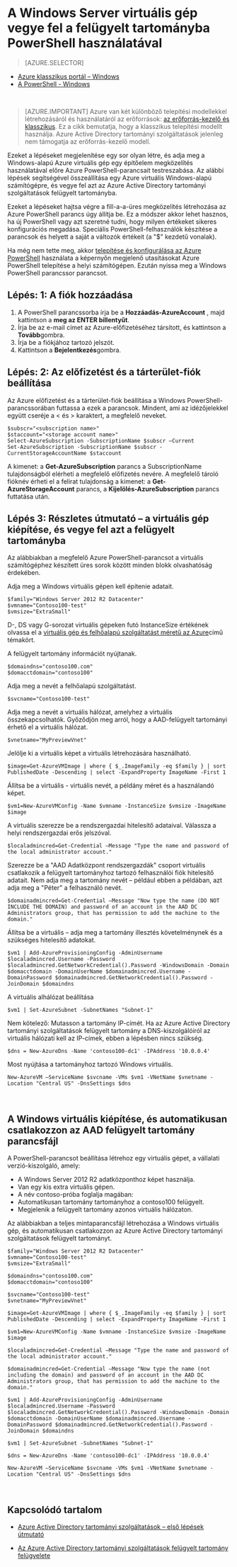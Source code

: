 <properties
    pageTitle="Azure Active Directory tartományi szolgáltatások: Felügyeleti útmutató |} Microsoft Azure"
    description="Virtuális gép Windows Azure PowerShell és a klasszikus telepítési modell felügyelt tartományhoz való csatlakozásra."
    services="active-directory-ds"
    documentationCenter=""
    authors="mahesh-unnikrishnan"
    manager="stevenpo"
    editor="curtand"/>

<tags
    ms.service="active-directory-ds"
    ms.workload="identity"
    ms.tgt_pltfrm="na"
    ms.devlang="na"
    ms.topic="article"
    ms.date="10/01/2016"
    ms.author="maheshu"/>


# <a name="join-a-windows-server-virtual-machine-to-a-managed-domain-using-powershell"></a>A Windows Server virtuális gép vegye fel a felügyelt tartományba PowerShell használatával

> [AZURE.SELECTOR]
- [Azure klasszikus portál – Windows](active-directory-ds-admin-guide-join-windows-vm.md)
- [A PowerShell - Windows](active-directory-ds-admin-guide-join-windows-vm-classic-powershell.md)

<br>

> [AZURE.IMPORTANT] Azure van két különböző telepítési modellekkel létrehozásáról és használatáról az erőforrások: [az erőforrás-kezelő és klasszikus](../resource-manager-deployment-model.md). Ez a cikk bemutatja, hogy a klasszikus telepítési modellt használja. Azure Active Directory tartományi szolgáltatások jelenleg nem támogatja az erőforrás-kezelő modell.

Ezeket a lépéseket megjelenítése egy sor olyan létre, és adja meg a Windows-alapú Azure virtuális gép egy építőelem megközelítés használatával előre Azure PowerShell-parancsait testreszabása. Az alábbi lépések segítségével összeállítása egy Azure virtuális Windows-alapú számítógépre, és vegye fel azt az Azure Active Directory tartományi szolgáltatások felügyelt tartományba.

Ezeket a lépéseket hajtsa végre a fill-a-a-üres megközelítés létrehozása az Azure PowerShell parancs úgy állítja be. Ez a módszer akkor lehet hasznos, ha új PowerShell vagy azt szeretné tudni, hogy milyen értékeket sikeres konfigurációs megadása. Speciális PowerShell-felhasználók készítése a parancsok és helyett a saját a változók értékeit (a "$" kezdetű vonalak).

Ha még nem tette meg, akkor [telepítése és konfigurálása az Azure PowerShell](../powershell-install-configure.md) használata a képernyőn megjelenő utasításokat Azure PowerShell telepítése a helyi számítógépen. Ezután nyissa meg a Windows PowerShell parancssor parancsot.

## <a name="step-1-add-your-account"></a>Lépés: 1: A fiók hozzáadása

1. A PowerShell parancssorba írja be a **Hozzáadás-AzureAccount** , majd kattintson a **meg az ENTER billentyűt**.
2. Írja be az e-mail címet az Azure-előfizetéséhez társított, és kattintson a **Tovább**gombra.
3. Írja be a fiókjához tartozó jelszót.
4. Kattintson a **Bejelentkezés**gombra.

## <a name="step-2-set-your-subscription-and-storage-account"></a>Lépés: 2: Az előfizetést és a tárterület-fiók beállítása

Az Azure előfizetést és a tárterület-fiók beállítása a Windows PowerShell-parancssorában futtassa a ezek a parancsok. Mindent, ami az idézőjelekkel együtt cseréje a < és > karaktert, a megfelelő neveket.

    $subscr="<subscription name>"
    $staccount="<storage account name>"
    Select-AzureSubscription -SubscriptionName $subscr –Current
    Set-AzureSubscription -SubscriptionName $subscr -CurrentStorageAccountName $staccount

A kimenet: a **Get-AzureSubscription** parancs a SubscriptionName tulajdonságból elérheti a megfelelő előfizetés nevére. A megfelelő tároló fióknév érheti el a felirat tulajdonság a kimenet: a **Get-AzureStorageAccount** parancs, a **Kijelölés-AzureSubscription** parancs futtatása után.


## <a name="step-3-step-by-step-walkthrough---provision-the-virtual-machine-and-join-it-to-the-managed-domain"></a>Lépés 3: Részletes útmutató – a virtuális gép kiépítése, és vegye fel azt a felügyelt tartományba
Az alábbiakban a megfelelő Azure PowerShell-parancsot a virtuális számítógéphez készített üres sorok között minden blokk olvashatóság érdekében.

Adja meg a Windows virtuális gépen kell építenie adatait.

    $family="Windows Server 2012 R2 Datacenter"
    $vmname="Contoso100-test"
    $vmsize="ExtraSmall"

D-, DS vagy G-sorozat virtuális gépeken futó InstanceSize értékének olvassa el a [virtuális gép és felhőalapú szolgáltatást méretű az Azure](https://msdn.microsoft.com/library/azure/dn197896.aspx)című témakört.

A felügyelt tartomány információt nyújtanak.

    $domaindns="contoso100.com"
    $domacctdomain="contoso100"

Adja meg a nevét a felhőalapú szolgáltatást.

    $svcname="Contoso100-test"

Adja meg a nevét a virtuális hálózat, amelyhez a virtuális összekapcsolhatók. Győződjön meg arról, hogy a AAD-felügyelt tartományi érhető el a virtuális hálózat.

    $vnetname="MyPreviewVnet"

Jelölje ki a virtuális képet a virtuális létrehozására használható.

    $image=Get-AzureVMImage | where { $_.ImageFamily -eq $family } | sort PublishedDate -Descending | select -ExpandProperty ImageName -First 1

Állítsa be a virtuális - virtuális nevét, a példány méret és a használandó képet.

    $vm1=New-AzureVMConfig -Name $vmname -InstanceSize $vmsize -ImageName $image

A virtuális szerezze be a rendszergazdai hitelesítő adataival. Válassza a helyi rendszergazdai erős jelszóval.

    $localadmincred=Get-Credential –Message "Type the name and password of the local administrator account."

Szerezze be a "AAD Adatközpont rendszergazdák" csoport virtuális csatlakozik a felügyelt tartományhoz tartozó felhasználói fiók hitelesítő adatait. Nem adja meg a tartomány nevét – például ebben a példában, azt adja meg a "Péter" a felhasználó nevét.

    $domainadmincred=Get-Credential –Message "Now type the name (DO NOT INCLUDE THE DOMAIN) and password of an account in the AAD DC Administrators group, that has permission to add the machine to the domain."

Állítsa be a virtuális – adja meg a tartomány illesztés követelménynek és a szükséges hitelesítő adatokat.

    $vm1 | Add-AzureProvisioningConfig -AdminUsername $localadmincred.Username -Password $localadmincred.GetNetworkCredential().Password -WindowsDomain -Domain $domacctdomain -DomainUserName $domainadmincred.Username -DomainPassword $domainadmincred.GetNetworkCredential().Password -JoinDomain $domaindns

A virtuális alhálózat beállítása

    $vm1 | Set-AzureSubnet -SubnetNames "Subnet-1"

Nem kötelező: Mutasson a tartomány IP-címét. Ha az Azure Active Directory tartományi szolgáltatások felügyelt tartomány a DNS-kiszolgálóiról az virtuális hálózati kell az IP-címek, ebben a lépésben nincs szükség.

    $dns = New-AzureDns -Name 'contoso100-dc1' -IPAddress '10.0.0.4'

Most nyújtása a tartományhoz tartozó Windows virtuális.

    New-AzureVM –ServiceName $svcname -VMs $vm1 -VNetName $vnetname -Location "Central US" -DnsSettings $dns

<br>

## <a name="script-to-provision-a-windows-vm-and-automatically-join-it-to-an-aad-domain-services-managed-domain"></a>A Windows virtuális kiépítése, és automatikusan csatlakozzon az AAD felügyelt tartomány parancsfájl
A PowerShell-parancsot beállítása létrehoz egy virtuális gépet, a vállalati verzió-kiszolgáló, amely:

- A Windows Server 2012 R2 adatközponthoz képet használja.
- Van egy kis extra virtuális gépen.
- A név contoso-próba foglalja magában:
- Automatikusan tartomány tartományhoz a contoso100 felügyelt.
- Megjelenik a felügyelt tartomány azonos virtuális hálózaton.

Az alábbiakban a teljes mintaparancsfájl létrehozása a Windows virtuális gép, és automatikusan csatlakozzon az Azure Active Directory tartományi szolgáltatások felügyelt tartományt.

    $family="Windows Server 2012 R2 Datacenter"
    $vmname="Contoso100-test"
    $vmsize="ExtraSmall"

    $domaindns="contoso100.com"
    $domacctdomain="contoso100"

    $svcname="Contoso100-test"
    $vnetname="MyPreviewVnet"

    $image=Get-AzureVMImage | where { $_.ImageFamily -eq $family } | sort PublishedDate -Descending | select -ExpandProperty ImageName -First 1

    $vm1=New-AzureVMConfig -Name $vmname -InstanceSize $vmsize -ImageName $image

    $localadmincred=Get-Credential –Message "Type the name and password of the local administrator account."

    $domainadmincred=Get-Credential –Message "Now type the name (not including the domain) and password of an account in the AAD DC Administrators group, that has permission to add the machine to the domain."

    $vm1 | Add-AzureProvisioningConfig -AdminUsername $localadmincred.Username -Password $localadmincred.GetNetworkCredential().Password -WindowsDomain -Domain $domacctdomain -DomainUserName $domainadmincred.Username -DomainPassword $domainadmincred.GetNetworkCredential().Password -JoinDomain $domaindns

    $vm1 | Set-AzureSubnet -SubnetNames "Subnet-1"

    $dns = New-AzureDns -Name 'contoso100-dc1' -IPAddress '10.0.0.4'

    New-AzureVM –ServiceName $svcname -VMs $vm1 -VNetName $vnetname -Location "Central US" -DnsSettings $dns

<br>

## <a name="related-content"></a>Kapcsolódó tartalom
- [Azure Active Directory tartományi szolgáltatások – első lépések útmutató](./active-directory-ds-getting-started.md)

- [Az Azure Active Directory tartományi szolgáltatások felügyelt tartomány felügyelete](./active-directory-ds-admin-guide-administer-domain.md)
